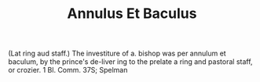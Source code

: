 ---
title: Annulus Et Baculus
letter: A
permalink: "/definitions/annulus-et-baculus.html"
body: "(Lat ring aud staff.) The investiture of a. bishop was per annulum et baculum,
  by the prince's de-liver ing to the prelate a ring and pastoral staff, or crozier.
  1 Bl. Comm. 37S; Spelman"
published_at: '2018-07-07'
layout: post
---